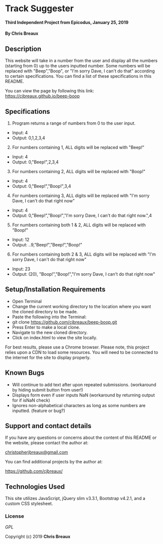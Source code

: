# Track Suggester

#### Third Independent Project from Epicodus, January 25, 2019

#### By Chris Breaux

## Description

This website will take in a number from the user and display all the numbers (starting from 0) up to the users inputted number. Some numbers will be replaced with "Beep","Boop", or "I'm sorry Dave, I can't do that" according to certain specifications. You can find a list of these specifications in this README.

You can view the page by following this link:
https://cjbreaux.github.io/beep-boop

## Specifications
1. Program returns a range of numbers from 0 to the user input.
  * Input: 4
  * Output: 0,1,2,3,4

2. For numbers containing 1, ALL digits will be replaced with "Beep!"
* Input: 4
* Output: 0,"Beep!",2,3,4

3. For numbers containing 2, ALL digits will be replaced with "Boop!"
* Input: 4
* Output: 0,"Beep!","Boop!",3,4

4. For numbers containing 3, ALL digits will be replaced with "I'm sorry Dave, I can't do that right now"
* Input: 4
* Output: 0,"Beep!","Boop!","I'm sorry Dave, I can't do that right now.",4

5. For numbers containing both 1 & 2, ALL digits will be replaced with "Boop!"
* Input: 12
* Output: ..9,"Beep!","Beep!","Boop!"

6. For numbers containing both 2 & 3, ALL digits will be replaced with "I'm sorry Dave, I can't do that right now"
* Input: 23
* Output: (20), "Boop!","Boop!","I'm sorry Dave, I can't do that right now"




## Setup/Installation Requirements

* Open Terminal
* Change the current working directory to the location where you want the cloned directory to be made.
* Paste the following into the Terminal:
* git clone https://github.com/cjbreaux/beep-boop.git
* Press Enter to make a local clone.
* Navigate to the new cloned directory.
* Click on index.html to view the site locally.

For best results, please use a Chrome browser.
Please note, this project relies upon a CDN to load some resources. You will need to be connected to the internet for the site to display properly.

## Known Bugs

* Will continue to add text after upon repeated submissions. (workaround by hiding submit button from user!)
* Displays form even if user inputs NaN (workaround by returning output for if isNaN check)
* Ignores non-alphabetical characters as long as some numbers are inputted. (feature or bug?)

## Support and contact details

If you have any questions or concerns about the content of this README or the website, please contact the author at:  

christopherjbreaux@gmail.com

You can find additional projects by the author at:

https://github.com/cjbreaux/


## Technologies Used

This site utilizes JavaScript, jQuery slim v3.3.1, Bootstrap v4.2.1, and a custom CSS stylesheet.

### License

*GPL*

Copyright (c) 2019 **Chris Breaux**
